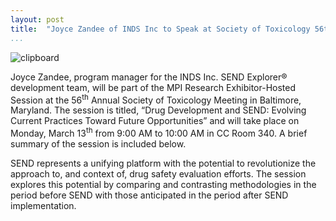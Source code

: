```yaml
---
layout: post  
title:  "Joyce Zandee of INDS Inc to Speak at Society of Toxicology 56th Annual Meeting"  
...
```



![clipboard](http://i.imgur.com/0bgvWTP.png)

Joyce Zandee, program manager for the INDS Inc. SEND Explorer®
development team, will be part of the MPI Research Exhibitor-Hosted
Session at the 56<sup>th</sup> Annual Society of Toxicology Meeting in
Baltimore, Maryland. The session is titled, “Drug Development and SEND:
Evolving Current Practices Toward Future Opportunities” and will take
place on Monday, March 13<sup>th</sup> from 9:00 AM to 10:00 AM in CC
Room 340. A brief summary of the session is included below.

SEND represents a unifying platform with the potential to revolutionize
the approach to, and context of, drug safety evaluation efforts. The
session explores this potential by comparing and contrasting
methodologies in the period before SEND with those anticipated in the
period after SEND implementation.
